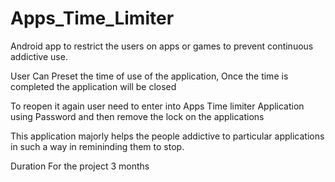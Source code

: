 # Apps_Time_Limiter

Android app to restrict the users on apps or games to prevent continuous addictive use.

User Can Preset the time of use of the application, Once the time is completed the application will be closed

To reopen it again user need to enter into Apps Time limiter Application using Password and then remove the lock on the applications 

This application majorly helps the people addictive to particular applications in such a way in remininding them to stop.


Duration For the project 3 months
